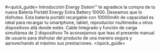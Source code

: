 #<quick_guide> Introducción
Energy Sistem™ te agradece la compra de tu nueva Batería Portátil Energy Extra Battery 10000.
Deseamos que lo disfrutes. Esta batería portátil recargable con 10000mAh de capacidad es ideal
para recargar tu smartphone, tablet, reproductor multimedia u otros dispositivos allá donde
estés. Cable Integrado y función de carga simultánea de 2 dispositivos
Te aconsejamos que leas el presente manual de usuario para disfrutar del producto de una
manera segura y aprovechando al máximo sus prestaciones.
</quick_guide>